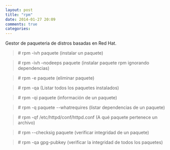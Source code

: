 ```yaml
---
layout: post
title: "rpm"
date: 2014-01-27 20:09
comments: true
categories: 
---
```

Gestor de paqueteria de distros basadas en Red Hat.

>\# rpm -ivh paquete (instalar un paquete) 

>\# rpm -ivh –nodeeps paquete (instalar paquete rpm ignorando dependencias) 

>\# rpm -e paquete (eliminar paquete) 

>\# rpm -qa (Listar todos los paquetes instalados) 

>\# rpm -qi paquete (información de un paquete) 

>\# rpm -q paquete --whatrequires (listar dependencias de un paquete) 

>\# rpm -qf /etc/httpd/conf/httpd.conf (A qué paquete pertenece un archivo) 

>\# rpm --checksig paquete (verificar integridad de un paquete) 

>\# rpm -qa gpg-pubkey (verificar la integridad de todos los paquetes) 

